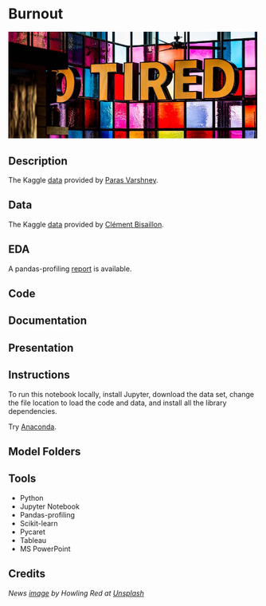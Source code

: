 # Burnout

<img src="images/burnout.jpg" width ="500">

## Description

The Kaggle [data](https://www.kaggle.com/blurredmachine/are-your-employees-burning-out) provided by [Paras Varshney](https://www.kaggle.com/blurredmachine).

## Data

The Kaggle [data](https://www.kaggle.com/clmentbisaillon/fake-and-real-news-dataset) provided by [Clément Bisaillon](https://www.kaggle.com/clmentbisaillon).

## EDA

A pandas-profiling [report](https://sdloyd.github.io/Burnout/pandasprofile/burnout-pandas-profile-report.html) is available.

## Code

## Documentation

## Presentation

## Instructions

To run this notebook locally, install Jupyter, download the data set, change the file location to load the code and data, and install all the library dependencies.

Try [Anaconda](https://www.anaconda.com/).

## Model Folders


## Tools

* Python
* Jupyter Notebook
* Pandas-profiling
* Scikit-learn
* Pycaret
* Tableau
* MS PowerPoint

## Credits

_News [image](https://unsplash.com/photos/2TIsPdIDr8I) by Howling Red at [Unsplash](https://unsplash.com/)_

